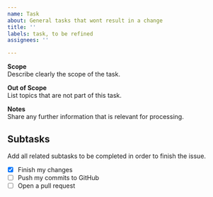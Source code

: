 ```yaml
---
name: Task
about: General tasks that wont result in a change
title: ''
labels: task, to be refined
assignees: ''

---
```


**Scope**  
Describe clearly the scope of the task.

**Out of Scope**  
List topics that are not part of this task.

**Notes**  
Share any further information that is relevant for processing.

Subtasks
---

Add all related subtasks to be completed in order to finish the issue.
- [x] Finish my changes
- [ ] Push my commits to GitHub
- [ ] Open a pull request
